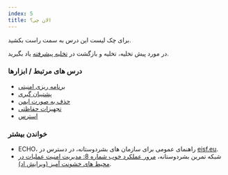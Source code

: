 ```yaml
---
index: 5
title: الان چی؟
---
```

برای چک لیست این درس به سمت راست بکشید.

در مورد پیش تخلیه، تخلیه و بازگشت در [تخلیه پیشرفته](umbrella://incident-response/evacuation/advanced) یاد بگیرید.

### درس های مرتبط / ابزارها

*   [برنامه ریزی امنیتی](umbrella://assess-your-risk/security-planning)
*   [پشتیبان گیری](umbrella://information/backing-up)
*   [حذف به صورت ایمن](umbrella://information/safely-deleting)
*   [تجهیزات حفاظتی](umbrella://travel/protective-equipment)
*   [استرس](umbrella://stress/stress)

### خواندن بیشتر

*   ECHO، راهنمای عمومی برای سازمان های بشردوستانه، در دسترس در [eisf.eu](https://www.eisf.eu/library/generic-security-guide-for-humanitarian-organisations/).
*   شبکه تمرین بشردوستانه، [مرور عملکرد خوب شماره 8: مدیریت امنیت عملیات در محیط های خشونت آمیز (ویرایش اد)](http://odihpn.org/wp-content/uploads/2010/11/GPR_8_revised2.pdf).